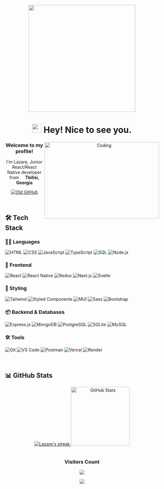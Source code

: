 <p align="center">
  <img src="https://user-images.githubusercontent.com/74038190/225813708-98b745f2-7d22-48cf-9150-083f1b00d6c9.gif" height="350"/>
</p>

<h1 align="center">
  <img src="https://emojis.slackmojis.com/emojis/images/1531849430/4246/blob-sunglasses.gif?1531849430" width="30"/> 
  Hey! Nice to see you.
</h1>

<div align="center">
  <img align="right" height="250" width="375" alt="Coding" src="https://raw.githubusercontent.com/iampavangandhi/iampavangandhi/master/gifs/coder.gif" />

  <h3>Welcome to my profile!</h3>
  <p>I'm Lazare, Junior React/React Native developer from <img src="https://github.com/LazareChkhartishvili/LazareChkhartishvili/assets/164561286/09d3310c-ad7d-4339-9a97-666fe0b413f6" width="13"/> <b>Tbilisi, Georgia</b></p>
  
  <p>
    <a href="https://github.com/lazzzare">
      <img src="https://img.shields.io/badge/Previous_Github-Account-5865F2?style=flat&logo=github&logoColor=white" alt="Old GitHub">
    </a>
  </p>
</div>

<br>

## 🛠️ Tech Stack

### 👨‍💻 Languages
![HTML](https://img.shields.io/badge/HTML-E34F26?logo=html5&logoColor=white)
![CSS](https://img.shields.io/badge/CSS-1572B6?logo=css3&logoColor=white)
![JavaScript](https://img.shields.io/badge/JavaScript-F7DF1E?logo=javascript&logoColor=black)
![TypeScript](https://img.shields.io/badge/TypeScript-007ACC?logo=typescript&logoColor=white)
![SQL](https://custom-icon-badges.demolab.com/badge/SQL-025E8C?logo=database&logoColor=white)
![Node.js](https://img.shields.io/badge/Node.js-43853D?logo=node.js&logoColor=white)

### 🧰 Frontend
![React](https://img.shields.io/badge/React-20232a?logo=react&logoColor=%2361DAFB)
![React Native](https://img.shields.io/badge/React_Native-20232a?logo=react&logoColor=%2361DAFB)
![Redux](https://img.shields.io/badge/Redux-764ABC?logo=redux&logoColor=white)
![Next.js](https://img.shields.io/badge/Next.js-000000?logo=nextdotjs&logoColor=white)
![Svelte](https://img.shields.io/badge/Svelte-FF3E00?logo=svelte&logoColor=white)

### 🎨 Styling
![Tailwind](https://img.shields.io/badge/Tailwind_CSS-06B6D4?logo=tailwindcss&logoColor=white)
![Styled Components](https://img.shields.io/badge/Styled_Components-DB7093?logo=styledcomponents&logoColor=white)
![MUI](https://img.shields.io/badge/Material_UI-007FFF?logo=mui&logoColor=white)
![Sass](https://img.shields.io/badge/Sass-CC6699?logo=sass&logoColor=white)
![Bootstrap](https://img.shields.io/badge/Bootstrap-7952B3?logo=bootstrap&logoColor=white)

### 📦 Backend & Databases
![Express.js](https://img.shields.io/badge/Express.js-404d59?logo=express&logoColor=white)
![MongoDB](https://img.shields.io/badge/MongoDB-47A248?logo=mongodb&logoColor=white)
![PostgreSQL](https://img.shields.io/badge/PostgreSQL-4169E1?logo=postgresql&logoColor=white)
![SQLite](https://img.shields.io/badge/SQLite-003B57?logo=sqlite&logoColor=white)
![MySQL](https://img.shields.io/badge/MySQL-4479A1?logo=mysql&logoColor=white)

### 🛠️ Tools
![Git](https://img.shields.io/badge/Git-F05032?logo=git&logoColor=white)
![VS Code](https://img.shields.io/badge/VS_Code-007ACC?logo=visualstudiocode&logoColor=white)
![Postman](https://img.shields.io/badge/Postman-FF6C37?logo=postman&logoColor=white)
![Vercel](https://img.shields.io/badge/Vercel-000000?logo=vercel&logoColor=white)
![Render](https://img.shields.io/badge/Render-46E3B7?logo=render&logoColor=white)

<br>

## 📊 GitHub Stats

<div align="center">
  
  <!-- GitHub Streak Stats -->
  <a href="https://github.com/LazareChkhartishvili">
    <img title="🔥 Current streak" alt="Lazare's streak" src="https://github-readme-streak-stats-9m8ugfa77-denvercoder1.vercel.app/?user=LazareChkhartishvili&theme=monokai-metallian&hide_border=true"/>
  </a>
  
  <!-- GitHub Stats -->
  <a href="https://github.com/LazareChkhartishvili">
    <img alt="GitHub Stats" src="https://denvercoder1-github-readme-stats.vercel.app/api/?username=LazareChkhartishvili&show_icons=true&include_all_commits=true&count_private=true&theme=react&hide_border=true&bg_color=1F222E&title_color=F85D7F&icon_color=F8D866" height="192px"/>
  </a>
  
  <!-- Top Languages 
  <a href="https://github.com/LazareChkhartishvili">
    <img alt="Top Languages" src="https://denvercoder1-github-readme-stats.vercel.app/api/top-langs/?username=LazareChkhartishvili&langs_count=8&layout=compact&theme=react&hide_border=true&bg_color=1F222E&title_color=F85D7F&icon_color=F8D866&hide=Jupyter%20Notebook,Roff" height="192px"/>
  </a>
  -->
  <!-- Activity Graph
  <a href="https://github.com/LazareChkhartishvili">
    <img alt="Activity Graph" src="https://github-readme-activity-graph.vercel.app/graph/?username=LazareChkhartishvili&bg_color=1F222E&color=F8D866&line=F85D7F&point=FFFFFF&hide_border=true" />
  </a>
   -->
</div>

<br>

<div align="center">
  <h3>Visitors Count</h3>
  <img src="https://profile-counter.glitch.me/LazareChkhartishvili/count.svg" />
</div>

<p align="center">
  <img src="https://raw.githubusercontent.com/trinib/trinib/a5f17399d881c5651a89bfe4a621014b08346cf0/images/marquee.svg">
</p>
